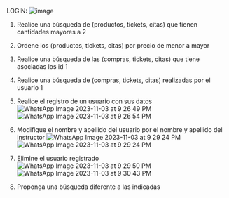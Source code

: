 LOGIN: 
![image](https://github.com/lauravat/APIREACT/assets/112356807/3a4779e9-6a9b-4b53-8637-2feea3067f6a)


1. Realice una búsqueda de (productos, tickets, citas) que tienen cantidades mayores a 2


2. Ordene los (productos, tickets, citas) por precio de menor a mayor


3. Realice una búsqueda de las (compras, tickets, citas) que tiene asociadas los id 1


4. Realice una búsqueda de (compras, tickets, citas) realizadas por el usuario 1


6. Realice el registro de un usuario con sus datos
![WhatsApp Image 2023-11-03 at 9 26 49 PM](https://github.com/lauravat/APIREACT/assets/112356807/bd5a78c8-2310-4f3d-aea9-5faa5f688e92)
![WhatsApp Image 2023-11-03 at 9 26 54 PM](https://github.com/lauravat/APIREACT/assets/112356807/85298f30-df34-4b3e-9f58-3bd27d8a5b7a)

7. Modifique el nombre y apellido del usuario por el nombre y apellido del instructor
![WhatsApp Image 2023-11-03 at 9 29 24 PM](https://github.com/lauravat/APIREACT/assets/112356807/38c43b87-cf10-49d1-9e47-e7f3188ff8f1)
![WhatsApp Image 2023-11-03 at 9 29 24 PM](https://github.com/lauravat/APIREACT/assets/112356807/9778e551-3ac8-4c90-a1f2-b15e753266ac)

8. Elimine el usuario registrado
![WhatsApp Image 2023-11-03 at 9 29 50 PM](https://github.com/lauravat/APIREACT/assets/112356807/d92ddcab-bcc0-478a-a93b-730b3afa09f2)
![WhatsApp Image 2023-11-03 at 9 30 43 PM](https://github.com/lauravat/APIREACT/assets/112356807/dfd52fa8-7987-4338-aeab-008c87d64e9a)

9. Proponga una búsqueda diferente a las indicadas

